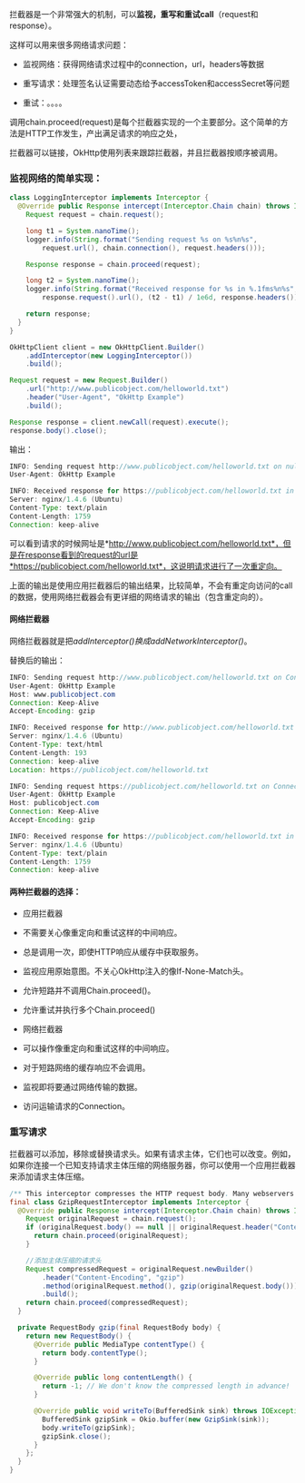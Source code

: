 拦截器是一个非常强大的机制，可以**监视，重写和重试call**（request和response）。

这样可以用来很多网络请求问题：

*   监视网络：获得网络请求过程中的connection，url，headers等数据


*   重写请求：处理签名认证需要动态给予accessToken和accessSecret等问题
*   重试：。。。。



调用chain.proceed(request)是每个拦截器实现的一个主要部分。这个简单的方法是HTTP工作发生，产出满足请求的响应之处，

拦截器可以链接，OkHttp使用列表来跟踪拦截器，并且拦截器按顺序被调用。



### 监视网络的简单实现：

```java
class LoggingInterceptor implements Interceptor {
  @Override public Response intercept(Interceptor.Chain chain) throws IOException {
    Request request = chain.request();

    long t1 = System.nanoTime();
    logger.info(String.format("Sending request %s on %s%n%s",
        request.url(), chain.connection(), request.headers()));

    Response response = chain.proceed(request);

    long t2 = System.nanoTime();
    logger.info(String.format("Received response for %s in %.1fms%n%s",
        response.request().url(), (t2 - t1) / 1e6d, response.headers()));

    return response;
  }
}
```

```java
OkHttpClient client = new OkHttpClient.Builder()
    .addInterceptor(new LoggingInterceptor())
    .build();

Request request = new Request.Builder()
    .url("http://www.publicobject.com/helloworld.txt")
    .header("User-Agent", "OkHttp Example")
    .build();

Response response = client.newCall(request).execute();
response.body().close();
```



输出：

```java
INFO: Sending request http://www.publicobject.com/helloworld.txt on null
User-Agent: OkHttp Example

INFO: Received response for https://publicobject.com/helloworld.txt in 1179.7ms
Server: nginx/1.4.6 (Ubuntu)
Content-Type: text/plain
Content-Length: 1759
Connection: keep-alive
```



可以看到请求的时候网址是*http://www.publicobject.com/helloworld.txt*，但是在response看到的request的url是*https://publicobject.com/helloworld.txt*，这说明请求进行了一次重定向。

上面的输出是使用应用拦截器后的输出结果，比较简单，不会有重定向访问的call的数据，使用网络拦截器会有更详细的网络请求的输出（包含重定向的）。

#### 网络拦截器

网络拦截器就是把*addInterceptor()*换成*addNetworkInterceptor()*。

替换后的输出：

```java
INFO: Sending request http://www.publicobject.com/helloworld.txt on Connection{www.publicobject.com:80, proxy=DIRECT hostAddress=54.187.32.157 cipherSuite=none protocol=http/1.1}
User-Agent: OkHttp Example
Host: www.publicobject.com
Connection: Keep-Alive
Accept-Encoding: gzip

INFO: Received response for http://www.publicobject.com/helloworld.txt in 115.6ms
Server: nginx/1.4.6 (Ubuntu)
Content-Type: text/html
Content-Length: 193
Connection: keep-alive
Location: https://publicobject.com/helloworld.txt

INFO: Sending request https://publicobject.com/helloworld.txt on Connection{publicobject.com:443, proxy=DIRECT hostAddress=54.187.32.157 cipherSuite=TLS_ECDHE_RSA_WITH_AES_256_CBC_SHA protocol=http/1.1}
User-Agent: OkHttp Example
Host: publicobject.com
Connection: Keep-Alive
Accept-Encoding: gzip

INFO: Received response for https://publicobject.com/helloworld.txt in 80.9ms
Server: nginx/1.4.6 (Ubuntu)
Content-Type: text/plain
Content-Length: 1759
Connection: keep-alive
```



#### 两种拦截器的选择：

*   应用拦截器

  *   不需要关心像重定向和重试这样的中间响应。
  *   总是调用一次，即使HTTP响应从缓存中获取服务。
  *   监视应用原始意图。不关心OkHttp注入的像If-None-Match头。
  *   允许短路并不调用Chain.proceed()。
  *   允许重试并执行多个Chain.proceed()


*   网络拦截器
  *   可以操作像重定向和重试这样的中间响应。
  *   对于短路网络的缓存响应不会调用。
  *   监视即将要通过网络传输的数据。
  *   访问运输请求的Connection。

### 重写请求

拦截器可以添加，移除或替换请求头。如果有请求主体，它们也可以改变。例如，如果你连接一个已知支持请求主体压缩的网络服务器，你可以使用一个应用拦截器来添加请求主体压缩。

```java
/** This interceptor compresses the HTTP request body. Many webservers can't handle this! */
final class GzipRequestInterceptor implements Interceptor {
  @Override public Response intercept(Interceptor.Chain chain) throws IOException {
    Request originalRequest = chain.request();
    if (originalRequest.body() == null || originalRequest.header("Content-Encoding") != null) {
      return chain.proceed(originalRequest);
    }

    //添加主体压缩的请求头
    Request compressedRequest = originalRequest.newBuilder()
        .header("Content-Encoding", "gzip")
        .method(originalRequest.method(), gzip(originalRequest.body()))
        .build();
    return chain.proceed(compressedRequest);
  }

  private RequestBody gzip(final RequestBody body) {
    return new RequestBody() {
      @Override public MediaType contentType() {
        return body.contentType();
      }

      @Override public long contentLength() {
        return -1; // We don't know the compressed length in advance!
      }

      @Override public void writeTo(BufferedSink sink) throws IOException {
        BufferedSink gzipSink = Okio.buffer(new GzipSink(sink));
        body.writeTo(gzipSink);
        gzipSink.close();
      }
    };
  }
}
```

